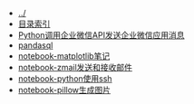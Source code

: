 
[@id]: _sidebar.md 
[@title]: python
[@location]: docs/python/_sidebar.md
[@author]: leity
[@date]: 2022-04-20

* [../](README.md)
* [目录索引](python/README.md)
* [Python调用企业微信API发送企业微信应用消息](python/20210815-01.md)
* [pandasql](python/20210817-01.md)
* [notebook-matplotlib笔记](python/20211206-01.md)
* [notebook-zmail发送和接收邮件](python/20211228-01.md)
* [notebook-python使用ssh](python/20211229-01.md)
* [notebook-pillow生成图片](python/20211230-01.md)
